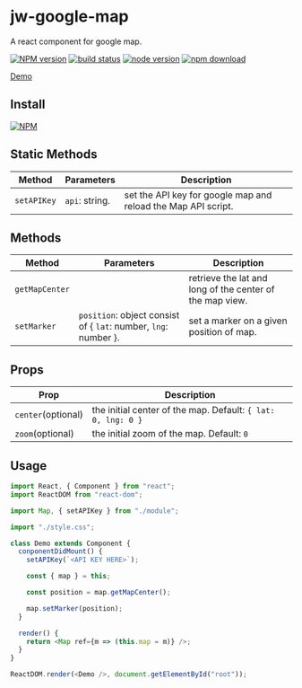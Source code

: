 # jw-google-map

A react component for google map.

[![NPM version][npm-image]][npm-url]
[![build status][travis-image]][travis-url]
[![node version][node-image]][node-url]
[![npm download][download-image]][download-url]

[npm-image]: http://img.shields.io/npm/v/jw-google-map.svg
[npm-url]: http://npmjs.org/package/jw-google-map
[travis-image]: https://img.shields.io/travis/WaiChungWong/jw-google-map.svg
[travis-url]: https://travis-ci.org/WaiChungWong/jw-google-map
[node-image]: https://img.shields.io/badge/node.js-%3E=_0.10-green.svg
[node-url]: http://nodejs.org/download/
[download-image]: https://img.shields.io/npm/dm/jw-google-map.svg
[download-url]: https://npmjs.org/package/jw-google-map

[Demo](http://waichungwong.github.io/jw-google-map/build)

## Install

[![NPM](https://nodei.co/npm/jw-google-map.png)](https://nodei.co/npm/jw-google-map)

## Static Methods

| Method      | Parameters     | Description                                                   |
| ----------- | -------------- | ------------------------------------------------------------- |
| `setAPIKey` | `api`: string. | set the API key for google map and reload the Map API script. |

## Methods

| Method         | Parameters                                                      | Description                                              |
| -------------- | --------------------------------------------------------------- | -------------------------------------------------------- |
| `getMapCenter` |                                                                 | retrieve the lat and long of the center of the map view. |
| `setMarker`    | `position`: object consist of { `lat`: number, `lng`: number }. | set a marker on a given position of map.                 |

## Props

| Prop               | Description                                                  |
| ------------------ | ------------------------------------------------------------ |
| `center`(optional) | the initial center of the map. Default: `{ lat: 0, lng: 0 }` |
| `zoom`(optional)   | the initial zoom of the map. Default: `0`                    |

## Usage

```javascript
import React, { Component } from "react";
import ReactDOM from "react-dom";

import Map, { setAPIKey } from "./module";

import "./style.css";

class Demo extends Component {
  conponentDidMount() {
    setAPIKey(`<API KEY HERE>`);

    const { map } = this;

    const position = map.getMapCenter();

    map.setMarker(position);
  }

  render() {
    return <Map ref={m => (this.map = m)} />;
  }
}

ReactDOM.render(<Demo />, document.getElementById("root"));
```
